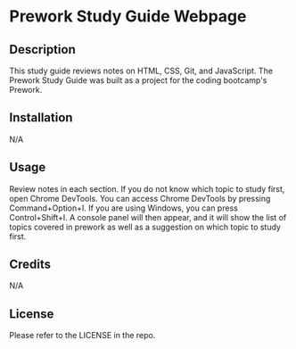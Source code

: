 # Prework Study Guide Webpage

## Description

This study guide reviews notes on HTML, CSS, Git, and JavaScript. The Prework Study Guide was built as a project for the coding bootcamp's Prework.

## Installation

N/A

## Usage

Review notes in each section. If you do not know which topic to study first, open Chrome DevTools. You can access Chrome DevTools by pressing Command+Option+I. If you are using Windows, you can press Control+Shift+I. A console panel will then appear, and it will show the list of topics covered in prework as well as a suggestion on which topic to study first.

## Credits

N/A

## License

Please refer to the LICENSE in the repo.